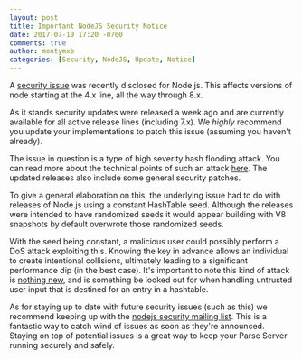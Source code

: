 ```yaml
---
layout: post
title: Important NodeJS Security Notice
date: 2017-07-19 17:20 -0700
comments: true
author: montymxb
categories: [Security, NodeJS, Update, Notice]
---
```

A [security issue](https://nodejs.org/en/blog/vulnerability/july-2017-security-releases/) was recently disclosed for Node.js. This affects versions of node starting at the 4.x line, all the way through 8.x.

As it stands security updates were released a week ago and are currently available for all active release lines (including 7.x). We _highly_ recommend you update your implementations to patch this issue (assuming you haven't already).

<!-- more -->

The issue in question is a type of high severity hash flooding attack. You can read more about the technical points of such an attack [here](https://events.ccc.de/congress/2011/Fahrplan/attachments/2007_28C3_Effective_DoS_on_web_application_platforms.pdf). The updated releases also include some general security patches. 

To give a general elaboration on this, the underlying issue had to do with releases of Node.js using a constant HashTable seed. Although the releases were intended to have randomized seeds it would appear building with V8 snapshots by default overwrote those randomized seeds. 

With the seed being constant, a malicious user could possibly perform a DoS attack exploiting this. Knowing the key in advance allows an individual to create intentional collisions, ultimately leading to a significant performance dip (in the best case). It's important to note this kind of attack is [nothing new](https://www.ruby-lang.org/en/news/2012/11/09/ruby19-hashdos-cve-2012-5371/), and is something be looked out for when handling untrusted user input that is destined for an entry in a hashtable.

As for staying up to date with future security issues (such as this) we recommend keeping up with the [nodejs security mailing list](https://groups.google.com/forum/#!forum/nodejs-sec). This is a fantastic way to catch wind of issues as soon as they're announced.
Staying on top of potential issues is a great way to keep your Parse Server running securely and safely.
